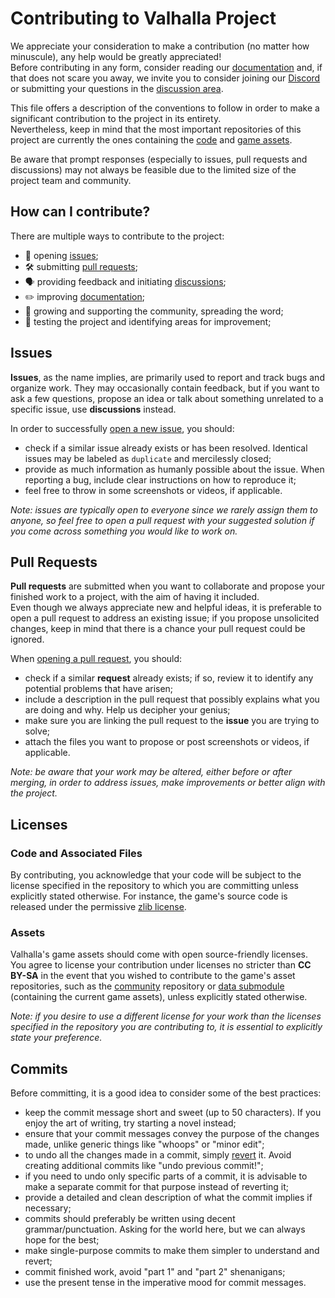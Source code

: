 # Contributing to Valhalla Project
We appreciate your consideration to make a contribution (no matter how minuscule), any help would be greatly appreciated!  
Before contributing in any form, consider reading our [documentation](https://github.com/project-valhalla/documentation) and, if that does not scare you away, we invite you to consider joining our [Discord](https://discord.gg/qFMAde5WQP) or submitting your questions in the [discussion area](https://github.com/orgs/project-valhalla/discussions).

This file offers a description of the conventions to follow in order to make a significant contribution to the project in its entirety.  
Nevertheless, keep in mind that the most important repositories of this project are currently the ones containing the [code](https://github.com/project-valhalla/main) and [game assets](https://github.com/project-valhalla/data).

Be aware that prompt responses (especially to issues, pull requests and discussions) may not always be feasible due to the limited size of the project team and community.

## How can I contribute?
There are multiple ways to contribute to the project:
- 🚩 opening [issues](#issues);
- 🛠️ submitting [pull requests](#pull-requests);
- 🗣️ providing feedback and initiating [discussions](https://docs.github.com/en/discussions/collaborating-with-your-community-using-discussions/about-discussions);
- ✏️ improving [documentation](https://github.com/project-valhalla/documentation);
- 🌱 growing and supporting the community, spreading the word;
- 🧪 testing the project and identifying areas for improvement;

## Issues
**Issues**, as the name implies, are primarily used to report and track bugs and organize work. They may occasionally contain feedback, but if you want to ask a few questions, propose an idea or talk about something unrelated to a specific issue, use **discussions** instead.

In order to successfully [open a new issue](https://docs.github.com/en/issues/tracking-your-work-with-issues/creating-an-issue), you should:
- check if a similar issue already exists or has been resolved. Identical issues may be labeled as `duplicate` and mercilessly closed;
- provide as much information as humanly possible about the issue. When reporting a bug, include clear instructions on how to reproduce it;
- feel free to throw in some screenshots or videos, if applicable.

*Note: issues are typically open to everyone since we rarely assign them to anyone, so feel free to open a pull request with your suggested solution if you come across something you would like to work on.*

## Pull Requests
**Pull requests** are submitted when you want to collaborate and propose your finished work to a project, with the aim of having it included.  
Even though we always appreciate new and helpful ideas, it is preferable to open a pull request to address an existing issue; if you propose unsolicited changes, keep in mind that there is a chance your pull request could be ignored.

When [opening a pull request](https://docs.github.com/en/pull-requests/collaborating-with-pull-requests/proposing-changes-to-your-work-with-pull-requests/creating-a-pull-request), you should:
- check if a similar **request** already exists; if so, review it to identify any potential problems that have arisen;
- include a description in the pull request that possibly explains what you are doing and why. Help us decipher your genius;
- make sure you are linking the pull request to the **issue** you are trying to solve;
- attach the files you want to propose or post screenshots or videos, if applicable.

*Note: be aware that your work may be altered, either before or after merging, in order to address issues, make improvements or better align with the project.*

## Licenses
### Code and Associated Files
By contributing, you acknowledge that your code will be subject to the license specified in the repository to which you are committing unless explicitly stated otherwise.
For instance, the game's source code is released under the permissive [zlib license](https://github.com/project-valhalla/main/blob/main/license.md).

### Assets
Valhalla's game assets should come with open source-friendly licenses.  
You agree to license your contribution under licenses no stricter than **CC BY-SA** in the event that you wished to contribute to the game's asset repositories, such as the [community](https://github.com/project-valhalla/community) repository or [data submodule](https://github.com/project-valhalla/data) (containing the current game assets), unless explicitly stated otherwise.

*Note: if you desire to use a different license for your work than the licenses specified in the repository you are contributing to, it is essential to explicitly state your preference.*

## Commits
Before committing, it is a good idea to consider some of the best practices:
- keep the commit message short and sweet (up to 50 characters). If you enjoy the art of writing, try starting a novel instead;
- ensure that your commit messages convey the purpose of the changes made, unlike generic things like "whoops" or "minor edit";
- to undo all the changes made in a commit, simply [revert](https://docs.github.com/en/desktop/contributing-and-collaborating-using-github-desktop/managing-commits/reverting-a-commit-in-github-desktop) it. Avoid creating additional commits like "undo previous commit!";
- if you need to undo only specific parts of a commit, it is advisable to make a separate commit for that purpose instead of reverting it;
- provide a detailed and clean description of what the commit implies if necessary;
- commits should preferably be written using decent grammar/punctuation. Asking for the world here, but we can always hope for the best;
- make single-purpose commits to make them simpler to understand and revert;
- commit finished work, avoid "part 1" and "part 2" shenanigans;
- use the present tense in the imperative mood for commit messages.
